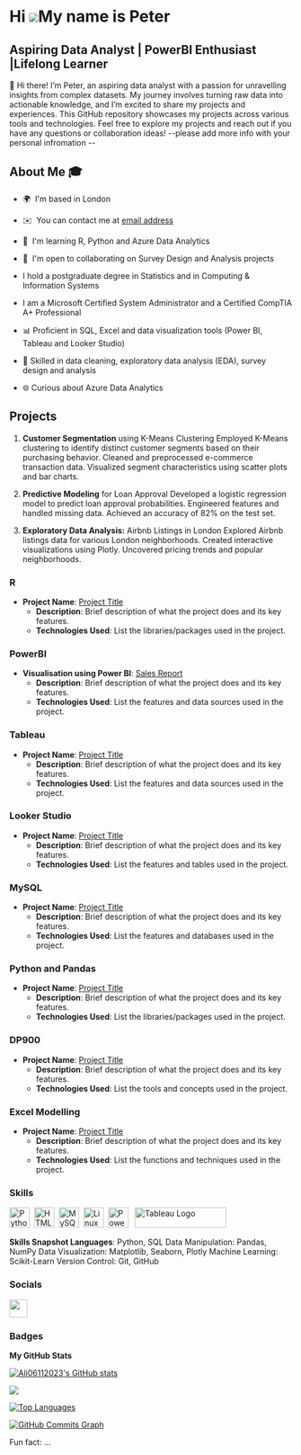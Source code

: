 Hi ![](https://user-images.githubusercontent.com/18350557/176309783-0785949b-9127-417c-8b55-ab5a4333674e.gif)My name is Peter
===========================================================================================================================

Aspiring Data Analyst | PowerBI Enthusiast |Lifelong Learner
---------------------------------------------------


👋 Hi there! I’m Peter, an aspiring data analyst with a passion for unravelling insights from complex datasets. My journey involves turning raw data into actionable knowledge, and I’m excited to share my projects and experiences. This GitHub repository showcases my projects across various tools and technologies. Feel free to explore my projects and reach out if you have any questions or collaboration ideas! --please add more info with your personal infromation --

## About Me 🎓 
* 🌍  I'm based in London
* ✉️  You can contact me at [email address](mailto:peter_acol@yahoo.com)
* 🧠  I'm learning R, Python and Azure Data Analytics
* 🤝  I'm open to collaborating on Survey Design and Analysis projects
*    I hold a postgraduate degree in Statistics and in Computing & Information Systems
*    I am a Microsoft Certified System Administrator and a Certified CompTIA A+ Professional

* 📊 Proficient in SQL, Excel and data visualization tools (Power BI, Tableau and Looker Studio)
* 🧩 Skilled in data cleaning, exploratory data analysis (EDA), survey design and analysis
* 🌐 Curious about Azure Data Analytics 

## Projects

1. **Customer Segmentation** using K-Means Clustering Employed K-Means clustering to identify distinct customer segments based on their purchasing behavior. Cleaned and preprocessed e-commerce transaction data. Visualized segment characteristics using scatter plots and bar charts.
   
2. **Predictive Modeling** for Loan Approval Developed a logistic regression model to predict loan approval probabilities. Engineered features and handled missing data. Achieved an accuracy of 82% on the test set.
3. **Exploratory Data Analysis:** Airbnb Listings in London Explored Airbnb listings data for various London neighborhoods. Created interactive visualizations using Plotly. Uncovered pricing trends and popular neighborhoods. 


### R
- **Project Name**: [Project Title](link-to-project)
  - **Description**: Brief description of what the project does and its key features.
  - **Technologies Used**: List the libraries/packages used in the project.

### PowerBI
- **Visualisation using Power BI**: [Sales Report](https://app.powerbi.com/groups/me/reports/aa60a458-61db-47ad-a25a-02272e937307/3355ce717c475273b09d?experience=power-bi)
  - **Description**: Brief description of what the project does and its key features.
  - **Technologies Used**: List the features and data sources used in the project.

### Tableau
- **Project Name**: [Project Title](https://public.tableau.com/app/profile/peter.acol/viz/Data_Visualization_Assignment1/DashboardWealthofNations?publish=yes)
  - **Description**: Brief description of what the project does and its key features.
  - **Technologies Used**: List the features and data sources used in the project.

### Looker Studio
- **Project Name**: [Project Title](link-to-project)
  - **Description**: Brief description of what the project does and its key features.
  - **Technologies Used**: List the features and tables used in the project.

### MySQL
- **Project Name**: [Project Title](link-to-project)
  - **Description**: Brief description of what the project does and its key features.
  - **Technologies Used**: List the features and databases used in the project.

### Python and Pandas
- **Project Name**: [Project Title](link-to-project)
  - **Description**: Brief description of what the project does and its key features.
  - **Technologies Used**: List the libraries/packages used in the project.

### DP900
- **Project Name**: [Project Title](link-to-project)
  - **Description**: Brief description of what the project does and its key features.
  - **Technologies Used**: List the tools and concepts used in the project.

### Excel Modelling
- **Project Name**: [Project Title](link-to-project)
  - **Description**: Brief description of what the project does and its key features.
  - **Technologies Used**: List the functions and techniques used in the project.







### Skills


<p align="left">
<a href="https://www.python.org/" target="_blank" rel="noreferrer"><img src="https://raw.githubusercontent.com/danielcranney/readme-generator/main/public/icons/skills/python-colored.svg" width="36" height="36" alt="Python" /></a>&nbsp;&nbsp;<a href="https://developer.mozilla.org/en-US/docs/Glossary/HTML5" target="_blank" rel="noreferrer"><img src="https://raw.githubusercontent.com/danielcranney/readme-generator/main/public/icons/skills/html5-colored.svg" width="36" height="36" alt="HTML5" /></a>&nbsp;&nbsp;<a href="https://www.mysql.com/" target="_blank" rel="noreferrer"><img src="https://raw.githubusercontent.com/danielcranney/readme-generator/main/public/icons/skills/mysql-colored.svg" width="36" height="36" alt="MySQL" /></a>&nbsp;&nbsp;<a href="https://www.linux.org" target="_blank" rel="noreferrer"><img src="https://raw.githubusercontent.com/danielcranney/readme-generator/main/public/icons/skills/linux-colored.svg" width="36" height="36" alt="Linux" /></a>&nbsp;&nbsp;<a href="https://app.powerbi.com/" target="_blank" rel="noreferrer"><img src="https://cdn.worldvectorlogo.com/logos/power-bi.svg" width="36" height="36" alt="PowerBI" /></a>&nbsp;&nbsp;
   <a href="https://tableau.com/" target="_blank" rel="noreferrer; return false;"><img src="https://raw.githubusercontent.com/gilbarbara/logos/main/logos/tableau.svg" width="163" height="36" alt="Tableau Logo" /></a>&nbsp;&nbsp;
</p>

**Skills Snapshot Languages**: Python, SQL Data Manipulation: Pandas, NumPy Data Visualization: Matplotlib, Seaborn, Plotly Machine Learning: Scikit-Learn Version Control: Git, GitHub

### Socials

<p align="left"> <a href="https://www.github.com/Ali06112023" target="_blank" rel="noreferrer"> <picture> <source media="(prefers-color-scheme: dark)" srcset="https://raw.githubusercontent.com/danielcranney/readme-generator/main/public/icons/socials/github-dark.svg" /> <source media="(prefers-color-scheme: light)" srcset="https://raw.githubusercontent.com/danielcranney/readme-generator/main/public/icons/socials/github.svg" /> <img src="https://raw.githubusercontent.com/danielcranney/readme-generator/main/public/icons/socials/github.svg" width="32" height="32" /> </picture> </a></p>

### Badges

<b>My GitHub Stats</b>

<a href="http://www.github.com/Ali06112023"><img src="https://github-readme-stats.vercel.app/api?username=Ali06112023&show_icons=true&hide=&count_private=true&title_color=0891b2&text_color=ffffff&icon_color=0891b2&bg_color=1c1917&hide_border=true&show_icons=true" alt="Ali06112023's GitHub stats" /></a>

<a href="http://www.github.com/Ali06112023"><img src="https://github-readme-streak-stats.herokuapp.com/?user=Ali06112023&stroke=ffffff&background=1c1917&ring=0891b2&fire=0891b2&currStreakNum=ffffff&currStreakLabel=0891b2&sideNums=ffffff&sideLabels=ffffff&dates=ffffff&hide_border=true" /></a>

<a href="https://github.com/Ali06112023" align="left"><img src="https://github-readme-stats.vercel.app/api/top-langs/?username=Ali06112023&langs_count=10&title_color=0891b2&text_color=ffffff&icon_color=0891b2&bg_color=1c1917&hide_border=true&locale=en&custom_title=Top%20%Languages" alt="Top Languages" /></a>

<a href="http://www.github.com/Ali06112023"><img src="https://github-readme-activity-graph.cyclic.app/graph?username=Ali06112023&bg_color=1c1917&color=ffffff&line=0891b2&point=ffffff&area_color=1c1917&area=true&hide_border=true&custom_title=GitHub%20Commits%20Graph" alt="GitHub Commits Graph" /></a>


Fun fact: ...

